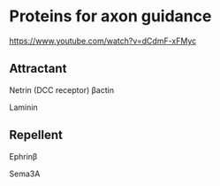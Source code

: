 # Proteins for axon guidance

https://www.youtube.com/watch?v=dCdmF-xFMyc 

## Attractant

Netrin (DCC receptor) βactin

Laminin

## Repellent

Ephrinβ

Sema3A
 
